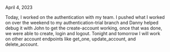April 4, 2023

Today, I worked on the authentication with my team. I pushed what I worked on over the weekend to my authentication-trial branch and Danny helped debug it with John to get the create-account working, once that was done, we were able to create, login and logout. Tonight and tomorrow I will work on other account endpoints like get_one, update_account, and delete_account.
